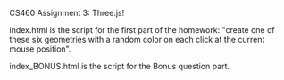 CS460 Assignment 3: Three.js!


index.html is the script for the first part of the homework: "create one of these six geometries with a random color on each click at the current mouse position".


index_BONUS.html is the script for the Bonus question part.
